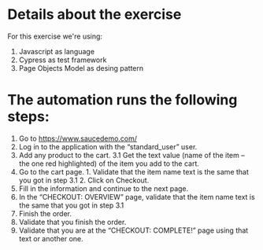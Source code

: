 # Details about the exercise
For this exercise we're using:
  1. Javascript as language
  2. Cypress as test framework
  2. Page Objects Model as desing pattern

# The automation runs the following steps:

  1. Go to https://www.saucedemo.com/
  2. Log in to the application with the “standard_user” user.
  3. Add any product to the cart.
    3.1 Get the text value (name of the item – the one red highlighted) of the item you add to the cart. 
  4. Go to the cart page.
    1. Validate that the item name text is the same that you got in step 3.1
    2. Click on Checkout.
  5. Fill in the information and continue to the next page.
  6. In the “CHECKOUT: OVERVIEW” page, validate that the item name text is the same that you got in step 3.1
  7. Finish the order.
  8. Validate that you finish the order.
  9. Validate that you are at the “CHECKOUT: COMPLETE!” page using that text or another one.
